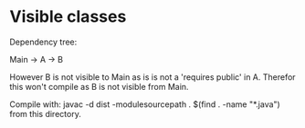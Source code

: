 # Visible classes

Dependency tree:

Main -> A -> B

However B is not visible to Main as is is not a 'requires public' in A. Therefor this won't compile as
B is not visible from Main.

Compile with: javac -d dist -modulesourcepath . $(find . -name "*.java") from this directory.

